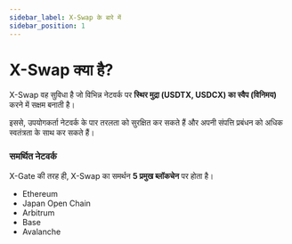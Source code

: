 ```yaml
---
sidebar_label: X-Swap के बारे में
sidebar_position: 1
---
```


# X-Swap क्या है?

X-Swap वह सुविधा है जो विभिन्न नेटवर्क पर **स्थिर मुद्रा (USDTX, USDCX) का स्वैप (विनिमय)** करने में सक्षम बनाती है।

इससे, उपयोगकर्ता नेटवर्क के पार तरलता को सुरक्षित कर सकते हैं और अपनी संपत्ति प्रबंधन को अधिक स्वतंत्रता के साथ कर सकते हैं।

### **समर्थित नेटवर्क**

X-Gate की तरह ही, X-Swap का समर्थन **5 प्रमुख ब्लॉकचेन** पर होता है।

- Ethereum
- Japan Open Chain
- Arbitrum
- Base
- Avalanche